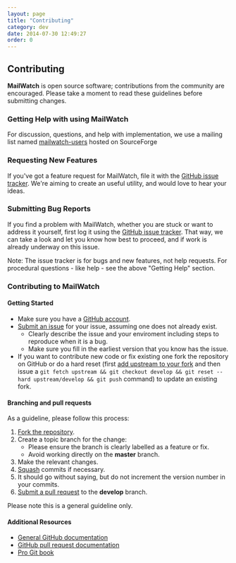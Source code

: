 ```yaml
---
layout: page
title: "Contributing"
category: dev
date: 2014-07-30 12:49:27
order: 0
---
```


## Contributing

**MailWatch** is open source software; contributions from the community are encouraged. Please take a moment to read these guidelines before submitting changes.

### Getting Help with using MailWatch
For discussion, questions, and help with implementation, we use a mailing list named [mailwatch-users](http://lists.sourceforge.net/lists/listinfo/mailwatch-users) hosted on SourceForge

### Requesting New Features

If you've got a feature request for MailWatch, file it with the [GitHub issue tracker]((https://github.com/mailwatch/1.2.0/issues)).
We're aiming to create an useful utility, and would love to hear your ideas.

### Submitting Bug Reports

If you find a problem with MailWatch, whether you are stuck or want to address it yourself, first log it using the [GitHub issue tracker](https://github.com/mailwatch/1.2.0/issues).
That way, we can take a look and let you know how best to proceed, and if work is already underway on this issue.

Note: The issue tracker is for bugs and new features, not help requests. For procedural questions - like help - see the above "Getting Help" section.

### Contributing to MailWatch

#### Getting Started
* Make sure you have a [GitHub account](https://github.com/signup/free).
* [Submit an issue](https://github.com/mailwatch/1.2.0/issues) for your issue, assuming one does not already exist.
   * Clearly describe the issue and your enviroment including steps to reproduce when it is a bug.
   * Make sure you fill in the earliest version that you know has the issue.
* If you want to contribute new code or fix existing one fork the repository on GitHub or do a hard reset (first [add upstream to your fork](https://help.github.com/articles/configuring-a-remote-for-a-fork/) and then issue a `git fetch upstream && git checkout develop && git reset --hard upstream/develop && git push` command) to update an existing fork.

#### Branching and pull requests
As a guideline, please follow this process:

 1. [Fork the repository](https://help.github.com/articles/fork-a-repo).
 2. Create a topic branch for the change:
    * Please ensure the branch is clearly labelled as a feature or fix.
    * Avoid working directly on the **master** branch.
 3. Make the relevant changes.
 4. [Squash](http://git-scm.com/book/en/Git-Tools-Rewriting-History#Changing-Multiple-Commit-Messages) commits if necessary.
 5. It should go without saying, but do not increment the version number in your commits.
 6. [Submit a pull request](https://help.github.com/articles/using-pull-requests) to the **develop** branch.

Please note this is a general guideline only.

#### Additional Resources
* [General GitHub documentation](http://help.github.com/)
* [GitHub pull request documentation](http://help.github.com/send-pull-requests/)
* [Pro Git book](http://git-scm.com/book)